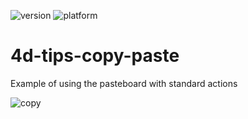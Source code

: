 ![version](https://img.shields.io/badge/version-20%2B-E23089)
![platform](https://img.shields.io/static/v1?label=platform&message=mac-intel%20|%20mac-arm%20|%20win-64&color=blue)

# 4d-tips-copy-paste
Example of using the pasteboard with standard actions

![copy](https://github.com/user-attachments/assets/2107e131-86cd-4eaa-beb1-b9b3e4bcecf8)
